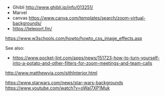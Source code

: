 

* Ghibli http://www.ghibli.jp/info/013251/
* Marvel
* canvas https://www.canva.com/templates/search/zoom-virtual-backgrounds/
* https://teleport.fm/


https://www.w3schools.com/howto/howto_css_image_effects.asp


See also:
* https://www.pocket-lint.com/apps/news/151723-how-to-turn-yourself-into-a-potato-and-other-filters-for-zoom-meetings-and-team-calls


http://www.matthewvia.com/sithInterior.html

https://www.starwars.com/news/star-wars-backgrounds
https://www.youtube.com/watch?v=oWaI7XP1Muk
